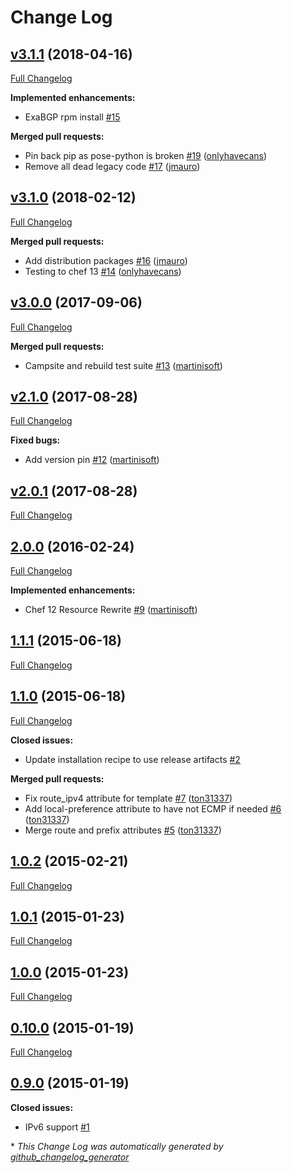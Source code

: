 # Change Log

## [v3.1.1](https://github.com/dnsimple/chef-exabgp/tree/v3.1.1) (2018-04-16)
[Full Changelog](https://github.com/dnsimple/chef-exabgp/compare/v3.1.0...v3.1.1)

**Implemented enhancements:**

- ExaBGP rpm install [\#15](https://github.com/dnsimple/chef-exabgp/issues/15)

**Merged pull requests:**

- Pin back pip as pose-python is broken [\#19](https://github.com/dnsimple/chef-exabgp/pull/19) ([onlyhavecans](https://github.com/onlyhavecans))
- Remove all dead legacy code [\#17](https://github.com/dnsimple/chef-exabgp/pull/17) ([jmauro](https://github.com/jmauro))

## [v3.1.0](https://github.com/dnsimple/chef-exabgp/tree/v3.1.0) (2018-02-12)
[Full Changelog](https://github.com/dnsimple/chef-exabgp/compare/v3.0.0...v3.1.0)

**Merged pull requests:**

- Add distribution packages [\#16](https://github.com/dnsimple/chef-exabgp/pull/16) ([jmauro](https://github.com/jmauro))
- Testing to chef 13 [\#14](https://github.com/dnsimple/chef-exabgp/pull/14) ([onlyhavecans](https://github.com/onlyhavecans))

## [v3.0.0](https://github.com/dnsimple/chef-exabgp/tree/v3.0.0) (2017-09-06)
[Full Changelog](https://github.com/dnsimple/chef-exabgp/compare/v2.1.0...v3.0.0)

**Merged pull requests:**

- Campsite and rebuild test suite [\#13](https://github.com/dnsimple/chef-exabgp/pull/13) ([martinisoft](https://github.com/martinisoft))

## [v2.1.0](https://github.com/dnsimple/chef-exabgp/tree/v2.1.0) (2017-08-28)
[Full Changelog](https://github.com/dnsimple/chef-exabgp/compare/v2.0.1...v2.1.0)

**Fixed bugs:**

- Add version pin [\#12](https://github.com/dnsimple/chef-exabgp/pull/12) ([martinisoft](https://github.com/martinisoft))

## [v2.0.1](https://github.com/dnsimple/chef-exabgp/tree/v2.0.1) (2017-08-28)
[Full Changelog](https://github.com/dnsimple/chef-exabgp/compare/2.0.0...v2.0.1)

## [2.0.0](https://github.com/dnsimple/chef-exabgp/tree/2.0.0) (2016-02-24)
[Full Changelog](https://github.com/dnsimple/chef-exabgp/compare/1.1.1...2.0.0)

**Implemented enhancements:**

- Chef 12 Resource Rewrite [\#9](https://github.com/dnsimple/chef-exabgp/pull/9) ([martinisoft](https://github.com/martinisoft))

## [1.1.1](https://github.com/dnsimple/chef-exabgp/tree/1.1.1) (2015-06-18)
[Full Changelog](https://github.com/dnsimple/chef-exabgp/compare/1.1.0...1.1.1)

## [1.1.0](https://github.com/dnsimple/chef-exabgp/tree/1.1.0) (2015-06-18)
[Full Changelog](https://github.com/dnsimple/chef-exabgp/compare/1.0.2...1.1.0)

**Closed issues:**

- Update installation recipe to use release artifacts [\#2](https://github.com/dnsimple/chef-exabgp/issues/2)

**Merged pull requests:**

- Fix route\_ipv4 attribute for template [\#7](https://github.com/dnsimple/chef-exabgp/pull/7) ([ton31337](https://github.com/ton31337))
- Add local-preference attribute to have not ECMP if needed [\#6](https://github.com/dnsimple/chef-exabgp/pull/6) ([ton31337](https://github.com/ton31337))
- Merge route and prefix attributes [\#5](https://github.com/dnsimple/chef-exabgp/pull/5) ([ton31337](https://github.com/ton31337))

## [1.0.2](https://github.com/dnsimple/chef-exabgp/tree/1.0.2) (2015-02-21)
[Full Changelog](https://github.com/dnsimple/chef-exabgp/compare/1.0.1...1.0.2)

## [1.0.1](https://github.com/dnsimple/chef-exabgp/tree/1.0.1) (2015-01-23)
[Full Changelog](https://github.com/dnsimple/chef-exabgp/compare/1.0.0...1.0.1)

## [1.0.0](https://github.com/dnsimple/chef-exabgp/tree/1.0.0) (2015-01-23)
[Full Changelog](https://github.com/dnsimple/chef-exabgp/compare/0.10.0...1.0.0)

## [0.10.0](https://github.com/dnsimple/chef-exabgp/tree/0.10.0) (2015-01-19)
[Full Changelog](https://github.com/dnsimple/chef-exabgp/compare/0.9.0...0.10.0)

## [0.9.0](https://github.com/dnsimple/chef-exabgp/tree/0.9.0) (2015-01-19)
**Closed issues:**

- IPv6 support [\#1](https://github.com/dnsimple/chef-exabgp/issues/1)



\* *This Change Log was automatically generated by [github_changelog_generator](https://github.com/skywinder/Github-Changelog-Generator)*